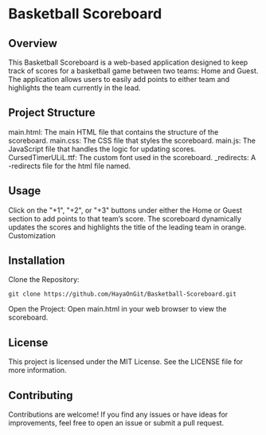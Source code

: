 #  Basketball Scoreboard
## Overview
This Basketball Scoreboard is a web-based application designed to keep track of scores for a basketball game between two teams: Home and Guest. The application allows users to easily add points to either team and highlights the team currently in the lead.

## Project Structure
main.html: The main HTML file that contains the structure of the scoreboard.
main.css: The CSS file that styles the scoreboard.
main.js: The JavaScript file that handles the logic for updating scores.
CursedTimerULiL.ttf: The custom font used in the scoreboard.
_redirects: A -redirects file for the html file named.

## Usage
Click on the "+1", "+2", or "+3" buttons under either the Home or Guest section to add points to that team’s score.
The scoreboard dynamically updates the scores and highlights the title of the leading team in orange.
Customization

## Installation
Clone the Repository:
```
git clone https://github.com/HayaOnGit/Basketball-Scoreboard.git
```

Open the Project:
Open main.html in your web browser to view the scoreboard.

## License
This project is licensed under the MIT License. See the LICENSE file for more information.

## Contributing
Contributions are welcome! If you find any issues or have ideas for improvements, feel free to open an issue or submit a pull request.
